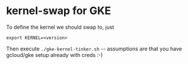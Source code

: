 # kernel-swap for GKE

To define the kernel we should swap to, just 
```
export KERNEL=<version>
```
Then execute `./gke-kernel-tinker.sh` -- assumptions are that you have gcloud/gke setup already with creds :-)
